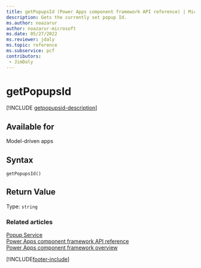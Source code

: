 ```yaml
---
title: getPopupsId (Power Apps component framework API reference) | Microsoft Docs
description: Gets the currently set popup Id.
ms.author: noazarur
author: noazarur-microsoft
ms.date: 05/27/2022
ms.reviewer: jdaly
ms.topic: reference
ms.subservice: pcf
contributors:
 - JimDaly
---
```


# getPopupsId

[!INCLUDE [getpopupsid-description](includes/getpopupsid-description.md)]

## Available for 

Model-driven apps

## Syntax

`getPopupsId()`

## Return Value

Type: `string`


### Related articles

[Popup Service](../popupservice.md)<br/>
[Power Apps component framework API reference](../../reference/index.md)<br/>
[Power Apps component framework overview](../../overview.md)

[!INCLUDE[footer-include](../../../../includes/footer-banner.md)]
